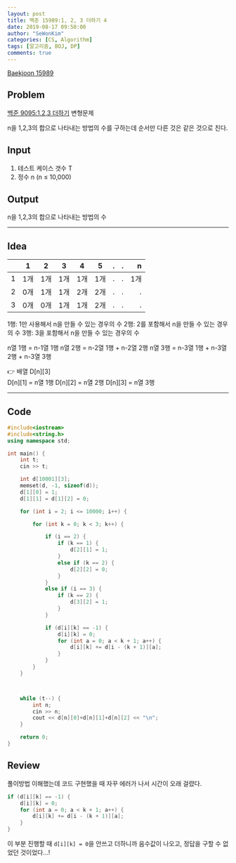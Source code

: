 ```yaml
---
layout: post
title: 백준 15989:1, 2, 3 더하기 4
date: 2019-08-17 09:50:00
author: "SeWonKim"
categories: [CS, Algorithm]
tags: [알고리즘, BOJ, DP]
comments: true
---
```


[Baekjoon 15989](https://www.acmicpc.net/problem/15989)

## Problem

[백준 9095:1,2,3 더하기](https://siromom.github.io/algorithm/2019/07/23/Q9095.html) 변형문제

n을 1,2,3의 합으로 나타내는 방법의 수를 구하는데 순서만 다른 것은 같은 것으로 친다.

## Input

1. 테스트 케이스 갯수 T
2. 정수 n (n ≤ 10,000)

## Output

n을 1,2,3의 합으로 나타내는 방법의 수

---

## Idea

|     |   1   |   2   |   3   |   4   |   5   |   .   |   .   |    n |
| --- | :---: | :---: | :---: | :---: | :---: | :---: | :---: | ---: |
| 1   |  1개  |  1개  |  1개  |  1개  |  1개  |   .   |   .   |  1개 |
| 2   |  0개  |  1개  |  1개  |  2개  |  2개  |   .   |   .   |    . |
| 3   |  0개  |  0개  |  1개  |  1개  |  2개  |   .   |   .   |    . |

1행: 1만 사용해서 n을 만들 수 있는 경우의 수
2행: 2를 포함해서 n을 만들 수 있는 경우의 수
3행: 3을 포함해서 n을 만들 수 있는 경우의 수

n열 1행 = n-1열 1행
n열 2행 = n-2열 1행 + n-2열 2행
n열 3행 = n-3열 1행 + n-3열 2행 + n-3열 3행

👉 배열 D[n][3]  
D[n][1] = n열 1행
D[n][2] = n열 2행
D[n][3] = n열 3행

---

## Code

```cpp
#include<iostream>
#include<string.h>
using namespace std;

int main() {
	int t;
	cin >> t;

	int d[10001][3];
	memset(d, -1, sizeof(d));
	d[1][0] = 1;
	d[1][1] = d[1][2] = 0;

	for (int i = 2; i <= 10000; i++) {

		for (int k = 0; k < 3; k++) {

			if (i == 2) {
				if (k == 1) {
					d[2][1] = 1;
				}
				else if (k == 2) {
					d[2][2] = 0;
				}
			}
			else if (i == 3) {
				if (k == 2) {
					d[3][2] = 1;
				}
			}

			if (d[i][k] == -1) {
				d[i][k] = 0;
				for (int a = 0; a < k + 1; a++) {
					d[i][k] += d[i - (k + 1)][a];
				}
			}
		}
	}



	while (t--) {
		int n;
		cin >> n;
		cout << d[n][0]+d[n][1]+d[n][2] << "\n";
	}

	return 0;
}
```

## Review

풀이방법 이해했는데 코드 구현했을 때 자꾸 에러가 나서 시간이 오래 걸렸다.

```cpp
if (d[i][k] == -1) {
	d[i][k] = 0;
	for (int a = 0; a < k + 1; a++) {
		d[i][k] += d[i - (k + 1)][a];
    }
}
```

이 부분 진행할 때 `d[i][k] = 0`을 안쓰고 더하니까 음수값이 나오고, 정답을 구할 수 없었던 것이었다...!

